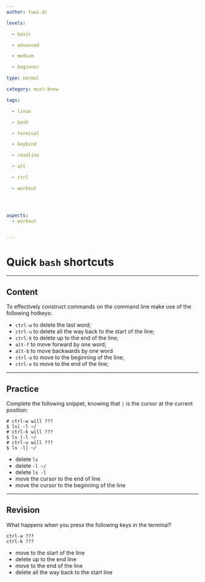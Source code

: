 ```yaml
---
author: tuwi.dc

levels:

  - basic

  - advanced

  - medium

  - beginner

type: normal

category: must-know

tags:

  - linux

  - bash

  - terminal

  - keybind

  - readline

  - alt

  - ctrl

  - workout




aspects:
  - workout


---
```


# Quick `bash` shortcuts

---
## Content

To effectively construct commands on the command line make use of the following hotkeys:
- `ctrl-w` to delete the last word;
- `ctrl-u` to delete all the way back to the start of the line;
- `ctrl-k` to delete up to the end of the line;
- `alt-f` to move forward by one word;
- `alt-b` to move backwards by one word
- `ctrl-a` to move to the beginning of the line;
- `ctrl-e` to move to the end of the line;

---
## Practice

Complete the following snippet, knowing that `|` is the cursor at the current position:
```
# ctrl-w will ???
$ ls| -l ~/
# ctrl-k will ???
$ ls |-l ~/
# ctrl-u will ???
$ ls -l| ~/
```

* delete `ls`
* delete `-l ~/`
* delete `ls -l`
* move the cursor to the end of line
* move the cursor to the beginning of the line

---
## Revision

What happens when you press the following keys in the terminal?
```
ctrl-a ???
ctrl-k ???
```

* move to the start of the line
* delete up to the end line
* move to the end of the line
* delete all the way back to the start line

 
